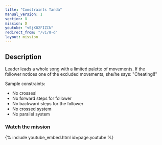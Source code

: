 ```yaml
---
title: "Constraints Tanda"
manual_version: 1
section: 8
mission: D
youtube: "vSjX02FIZCk"
redirect_from: "/v1/8-d"
layout: mission
---
```




## Description

Leader leads a whole song with a limited palette of movements. If the follower notices one of the excluded movements, she/he says: "Cheating!!" 

Sample constraints: 
* No crosses!
* No forward steps for follower
* No backward steps for the follower
* No crossed system
* No parallel system

### Watch the mission

{% include youtube_embed.html id=page.youtube %}


